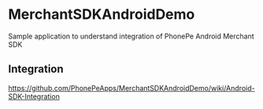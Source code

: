 # MerchantSDKAndroidDemo
Sample application to understand integration of PhonePe Android Merchant SDK

## Integration

https://github.com/PhonePeApps/MerchantSDKAndroidDemo/wiki/Android-SDK-Integration
